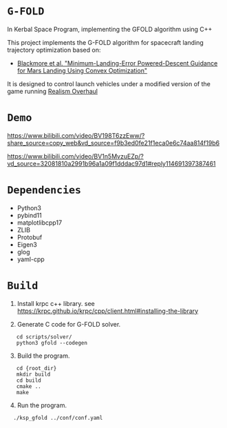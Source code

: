 # `G-FOLD`

In Kerbal Space Program, implementing the GFOLD algorithm using C++

This project implements the G-FOLD algorithm for spacecraft landing trajectory optimization based on:
- [Blackmore et al. "Minimum-Landing-Error Powered-Descent Guidance for Mars Landing Using Convex Optimization"](http://larsblackmore.com/iee_tcst13.pdf)

It is designed to control launch vehicles under a modified version of the game running [Realism Overhaul](http://forum.kerbalspaceprogram.com/index.php?/topic/155700-113-realism-overhaul)


# `Demo`
https://www.bilibili.com/video/BV198T6zzEww/?share_source=copy_web&vd_source=f9b3ed0fe21f1eca0e6c74aa814f19b6

https://www.bilibili.com/video/BV1n5MvzuEZp/?vd_source=32081810a2991b96a1a09f1dddac97d1#reply114691397387461

# `Dependencies`
  * Python3
  * pybind11
  * matplotlibcpp17
  * ZLIB
  * Protobuf
  * Eigen3
  * glog
  * yaml-cpp


# `Build`
1. Install krpc c++ library. see https://krpc.github.io/krpc/cpp/client.html#installing-the-library

2. Generate C code for G-FOLD solver.
```
   cd scripts/solver/
   python3 gfold --codegen
```   
3. Build the program.
```
   cd {root_dir}
   mkdir build
   cd build
   cmake ..
   make
```
4. Run the program.
```
  ./ksp_gfold ../conf/conf.yaml
```
